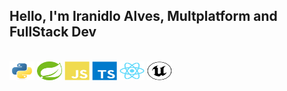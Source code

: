 ## Hello, I'm Iranidlo Alves, Multplatform and FullStack Dev

<div style="display: inline_block"><br>
  <img align="center" alt="Iran-Python" height="30" width="40" src="https://raw.githubusercontent.com/devicons/devicon/master/icons/python/python-original.svg">
  <img align="center" alt="Iran-Spring" height="30" width="40" src="https://raw.githubusercontent.com/devicons/devicon/master/icons/spring/spring-original.svg">
  <img align="center" alt="Iran-Js" height="30" width="40" src="https://raw.githubusercontent.com/devicons/devicon/master/icons/javascript/javascript-plain.svg">
  <img align="center" alt="Iran-Ts" height="30" width="40" src="https://raw.githubusercontent.com/devicons/devicon/master/icons/typescript/typescript-plain.svg">
  <img align="center" alt="Iran-React" height="30" width="40" src="https://raw.githubusercontent.com/devicons/devicon/master/icons/react/react-original.svg">
  <img align="center" alt="Iran-Unreal" height="30" width="40" src="https://raw.githubusercontent.com/devicons/devicon/master/icons/unrealengine/unrealengine-original.svg">

  
<!--   <img align="center" alt="Iran-Csharp" height="30" width="40" src="https://raw.githubusercontent.com/devicons/devicon/master/icons/csharp/csharp-original.svg">
  <img align="right" alt="Iran-pic" height="150" style="border-radius:50px;" src="https://media.discordapp.net/attachments/639956127056134178/890373478988013628/Publicacoes_Instagram_1_1.png?width=676&height=676"> -->
</div>
  
  ##
 


